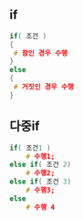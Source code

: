 ## if
  ```C
  if( 조건 )  
  {
   # 참인 경우 수행
  }
  else
  {   
   # 거짓인 경우 수행
  }
  ```
 
## 다중if
  ```C
  if( 조건1 )
      # 수행1;
  else if( 조건 2)
      # 수행2;
  else if( 조건 3)
      # 수행3;
  else
      # 수행 4
  ```
